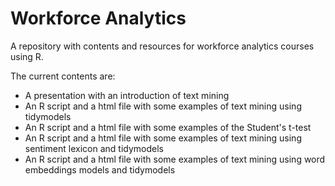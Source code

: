# Workforce Analytics
 
A repository with contents and resources for workforce analytics courses using R.

The current contents are:

* A presentation with an introduction of text mining  
* An R script and a html file with some examples of text mining using tidymodels
* An R script and a html file with some examples of the Student's t-test 
* An R script and a html file with some examples of text mining using sentiment lexicon and tidymodels
* An R script and a html file with some examples of text mining using word embeddings models and  tidymodels
